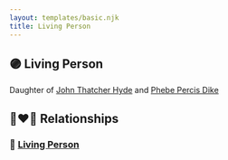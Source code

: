```yaml
---
layout: templates/basic.njk
title: Living Person
---
```

## 🟣 Living Person

Daughter of [John Thatcher Hyde](/people/3/3310224) and [Phebe Percis Dike](/people/4/41577072)

## 👩‍❤️‍👨 Relationships

### 🔵 [Living Person](/people/6/62144481)
